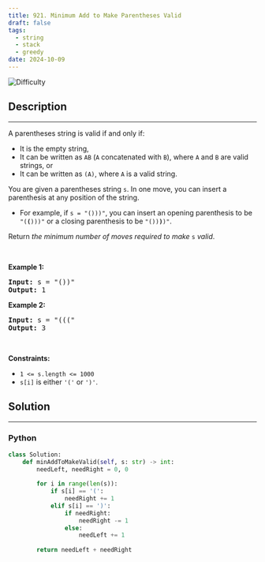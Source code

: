 ```yaml
---
title: 921. Minimum Add to Make Parentheses Valid
draft: false
tags: 
  - string
  - stack
  - greedy
date: 2024-10-09
---
```


![Difficulty](https://img.shields.io/badge/Difficulty-Medium-blue.svg)

## Description

---
<p>A parentheses string is valid if and only if:</p>

<ul>
	<li>It is the empty string,</li>
	<li>It can be written as <code>AB</code> (<code>A</code> concatenated with <code>B</code>), where <code>A</code> and <code>B</code> are valid strings, or</li>
	<li>It can be written as <code>(A)</code>, where <code>A</code> is a valid string.</li>
</ul>

<p>You are given a parentheses string <code>s</code>. In one move, you can insert a parenthesis at any position of the string.</p>

<ul>
	<li>For example, if <code>s = &quot;()))&quot;</code>, you can insert an opening parenthesis to be <code>&quot;(<strong>(</strong>)))&quot;</code> or a closing parenthesis to be <code>&quot;())<strong>)</strong>)&quot;</code>.</li>
</ul>

<p>Return <em>the minimum number of moves required to make </em><code>s</code><em> valid</em>.</p>

<p>&nbsp;</p>
<p><strong class="example">Example 1:</strong></p>

<pre>
<strong>Input:</strong> s = &quot;())&quot;
<strong>Output:</strong> 1
</pre>

<p><strong class="example">Example 2:</strong></p>

<pre>
<strong>Input:</strong> s = &quot;(((&quot;
<strong>Output:</strong> 3
</pre>

<p>&nbsp;</p>
<p><strong>Constraints:</strong></p>

<ul>
	<li><code>1 &lt;= s.length &lt;= 1000</code></li>
	<li><code>s[i]</code> is either <code>&#39;(&#39;</code> or <code>&#39;)&#39;</code>.</li>
</ul>


## Solution

---
### Python
``` py title='minimum-add-to-make-parentheses-valid'
class Solution:
    def minAddToMakeValid(self, s: str) -> int:
        needLeft, needRight = 0, 0
        
        for i in range(len(s)):
            if s[i] == '(':
                needRight += 1
            elif s[i] == ')':
                if needRight:
                    needRight -= 1
                else:
                    needLeft += 1
        
        return needLeft + needRight

```

